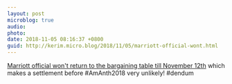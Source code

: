 ```yaml
---
layout: post
microblog: true
audio: 
photo: 
date: 2018-11-05 08:16:37 +0800
guid: http://kerim.micro.blog/2018/11/05/marriott-official-wont.html
---
```

[Marriott official won't return to the bargaining table till November 12th](https://sanfrancisco.cbslocal.com/2018/11/02/oakland-marriott-workers-reach-tentative-agreement-sf-strike-goes-on/) which makes a settlement before #AmAnth2018 very unlikely! #dendum
